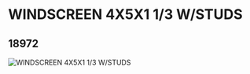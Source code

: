 # WINDSCREEN  4X5X1 1/3 W/STUDS
## 18972
![WINDSCREEN  4X5X1 1/3 W/STUDS](https://lc-www-live-s.legocdn.com/media/bricks/5/2/6102581.jpg)